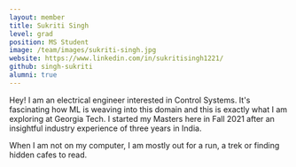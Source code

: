```yaml
---
layout: member
title: Sukriti Singh
level: grad
position: MS Student
image: /team/images/sukriti-singh.jpg
website: https://www.linkedin.com/in/sukritisingh1221/
github: singh-sukriti
alumni: true
---
```




Hey! I am an electrical engineer interested in Control Systems. It's fascinating how ML is weaving into this domain and this is exactly what I am exploring at Georgia Tech. I started my Masters here in Fall 2021 after an insightful industry experience of three years in India.

When I am not on my computer, I am mostly out for a run, a trek or finding hidden cafes to read.
